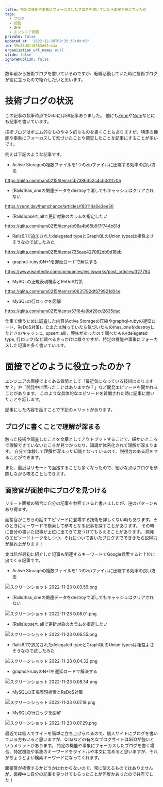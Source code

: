 ```yaml
---
title: 特定の機能や事象にフォーカスしたブログを書いていたら面接で役に立った話
tags:
  - ブログ
  - 転職
  - 面接
  - エンジニア転職
private: false
updated_at: '2022-12-08T09:35:35+09:00'
id: 35e33d4ff6883d02e44a
organization_url_name: null
slide: false
ignorePublish: false
---
```

数年前から技術ブログを書いているのですが、転職活動していた時に技術ブログが役に立ったので紹介したいと思います。

# 技術ブログの状況
この記事の執筆時点でQiitaには89記事ありました。
他にも[Zenn](https://zenn.dev/hamchance)や[Note](https://note.com/hamchance)などにも記事を書いています。

技術ブログはポエム的なものやネタ的なものを書くこともありますが、特定の機能や事象にフォーカスして気づいたことや調査したことを記事にすることが多いです。

例えば下記のような記事です。

* Active Storageの複数ファイルを1つのzipファイルに圧縮する効率の良い方法

https://qiita.com/ham0215/items/cb7386352c4cb0d1120e

* [Rails]has_oneの関連データをdestroyで消してもキャッシュはクリアされない

https://zenn.dev/hamchance/articles/f83114a0e3ee50

* [Rails]upsert_allで更新対象のカラムを指定したい

https://qiita.com/ham0215/items/b98a4b65b9f7f744b81d

* Rails6.1で追加されたdelegated typeとGraphQLのUnion typesは相性よさそうなので試したみた

https://qiita.com/ham0215/items/735eae427082db9d18eb

* graphql-rubyのN+1を遅延ロードで解決する

https://www.wantedly.com/companies/visitsworks/post_articles/327794

* MySQLの正規表現検索とReDoS対策

https://qiita.com/ham0215/items/b0631792df679921d04e

* MySQLの行ロックを図解

https://qiita.com/ham0215/items/57f84a9bf28cd2635dac

仕事で使うために調査した内容(Active Storageの圧縮やgraphql-rubyの遅延ロード、ReDoS対策)、たまたま触っていたら気づいたもの(has_oneをdestroyしたときのキャッシュ, upsert_all)、興味があったので調べたもの(delegated type, 行ロック)など調べるきっかけは様々ですが、特定の機能や事象にフォーカスした記事を多く書いています。

# 面接でどのように役立ったのか？

エンジニアの面接でよくある質問として「最近気になっている技術はありますか？」や「開発中に困ったことはありますか？」など開発エピソードを聞かれることがあります。
このような具体的なエピソードを質問された時に記事に書いたことを話します。

記事にした内容を話すことで下記のメリットがあります。

## ブログに書くことで理解が深まる

触った技術や調査したことを文章としてアウトプットすることで、細かいところで理解できていないところが見つかったり、知識が体系化されて理解が深まります。
自分で体験して理解が深まった知識となっているので、説得力のある話をすることができます。

また、最近はリモートで面接することも多くなったので、細かな点はブログを参照しながら喋ることもできます。


## 面接官が面接中にブログを見つける

リモート面接の場合に自分の記事を参照できると書きましたが、逆のパターンもあり得ます。

面接官がこちらの話すエピソードに登場する技術を詳しくない時もあります。そのときにキーワードで検索して参考となる記事を探すことがあります。
その時に自分の書いた記事が上位に出てきて見つけてもらえることがあります。
開発のエピソードトークをしつつ、それについて書いたブログまででききたら説得力が跳ね上がります！

実は私が最初に紹介した記事も関連するキーワードでGoogle検索すると上位に出てくる記事です。

* Active Storageの複数ファイルを1つのzipファイルに圧縮する効率の良い方法

![スクリーンショット 2022-11-23 0.03.59.png](https://qiita-image-store.s3.ap-northeast-1.amazonaws.com/0/83424/ba1bf7db-b502-cc46-9588-e96a442cee8f.png)

* [Rails]has_oneの関連データをdestroyで消してもキャッシュはクリアされない

![スクリーンショット 2022-11-23 0.08.01.png](https://qiita-image-store.s3.ap-northeast-1.amazonaws.com/0/83424/8e8d7ea2-ae80-066a-c248-a1369a983f53.png)

* [Rails]upsert_allで更新対象のカラムを指定したい

![スクリーンショット 2022-11-23 0.06.55.png](https://qiita-image-store.s3.ap-northeast-1.amazonaws.com/0/83424/58263f75-15e3-262d-3871-1886dc859dab.png)


* Rails6.1で追加されたdelegated typeとGraphQLのUnion typesは相性よさそうなので試したみた

![スクリーンショット 2022-11-23 0.04.32.png](https://qiita-image-store.s3.ap-northeast-1.amazonaws.com/0/83424/580ad8af-cf70-e2e0-183d-53936240d929.png)

* graphql-rubyのN+1を遅延ロードで解決する

![スクリーンショット 2022-11-23 0.08.34.png](https://qiita-image-store.s3.ap-northeast-1.amazonaws.com/0/83424/9dcfbafc-ae74-3763-3d83-f945bafcd2bf.png)

* MySQLの正規表現検索とReDoS対策

![スクリーンショット 2022-11-23 0.07.18.png](https://qiita-image-store.s3.ap-northeast-1.amazonaws.com/0/83424/e57dea21-0b10-f841-a5cb-cf4d454e5bfc.png)

* MySQLの行ロックを図解

![スクリーンショット 2022-11-23 0.07.29.png](https://qiita-image-store.s3.ap-northeast-1.amazonaws.com/0/83424/66652677-2e4f-acf4-e872-daafca234cfc.png)

最近では個人でサイトを簡単に立ち上げられるので、個人サイトにブログを書いている方もいると思いますが、Qiitaなどの有名なブログサイトはSEOが強いというメリットがあります。
特定の機能や事象にフォーカスしたブログを書く場合、特定機能や事象のキーワードをタイトルや本文に含めると思いますが、それがちょうどよい検索キーワードになってくれます。

面接官が検索するかどうかはわからないので、常に使えるものではありませんが、面接中に自分の記事を見つけてもらったことが何度かあったので共有でした！
